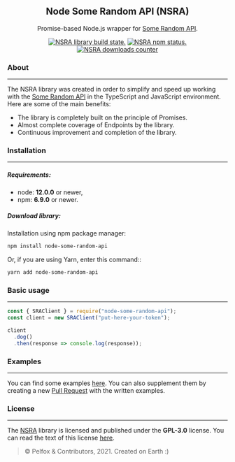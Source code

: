 <h2 align="center">Node Some Random API (NSRA)</h2>
<p align="center">Promise-based Node.js wrapper for <a href="https://some-random-api.ml">Some Random API</a>.</p>
<p align="center">
  <a href="https://github.com/Pelfox/node-some-random-api/actions"><img src="https://img.shields.io/github/workflow/status/Pelfox/node-some-random-api/Build%20&%20Publish%20library" alt="NSRA library build state." /></a>
  <a href="https://https://www.npmjs.com/package/node-some-random-api"><img src="https://img.shields.io/npm/v/node-some-random-api" alt="NSRA npm status."/></a>
  <a href="https://https://www.npmjs.com/package/node-some-random-api"><img src="https://img.shields.io/npm/dw/node-some-random-api" alt="NSRA downloads counter" /></a>
</p>

### About

---

The NSRA library was created in order to simplify and speed up working with the [Some Random API](https://some-random-api.ml) in the TypeScript and JavaScript environment. Here are some of the main benefits:

- The library is completely built on the principle of Promises.
- Almost complete coverage of Endpoints by the library.
- Continuous improvement and completion of the library.

### Installation

---

##### Requirements:

- node: **12.0.0** or newer,
- npm: **6.9.0** or newer.

##### Download library:

Installation using npm package manager:

```bash
npm install node-some-random-api
```

Or, if you are using Yarn, enter this command::

```bash
yarn add node-some-random-api
```

### Basic usage

---

```js
const { SRAClient } = require("node-some-random-api");
const client = new SRAClient("put-here-your-token");

client
  .dog()
  .then(response => console.log(response));
```

### Examples

---

You can find some examples [here](./examples/). You can also supplement them by creating a new [Pull Request](https://github.com/Pelfox/node-some-random-api/pulls) with the written examples.

### License

---

The [NSRA](https://github.com/Pelfox/node-some-random-api) library is licensed and published under the **GPL-3.0** license. You can read the text of this license [here](./LICENSE).

> &copy; Pelfox & Contributors, 2021. Created on Earth :)
